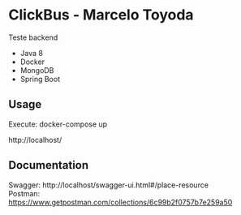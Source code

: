 # ClickBus - Marcelo Toyoda

Teste backend

- Java 8
- Docker
- MongoDB
- Spring Boot

## Usage

Execute: docker-compose up

http://localhost/

## Documentation

Swagger: http://localhost/swagger-ui.html#/place-resource </br>
Postman: https://www.getpostman.com/collections/6c99b2f0757b7e259a50